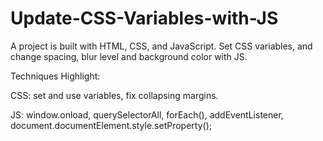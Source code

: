 # Update-CSS-Variables-with-JS


A project is built with HTML, CSS, and JavaScript. Set CSS variables, and change spacing, blur level and background color with JS.

Techniques Highlight:

CSS: set and use variables, fix collapsing margins.

JS: window.onload, querySelectorAll, forEach(), addEventListener, document.documentElement.style.setProperty();

